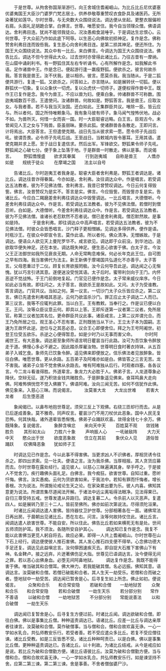 <!-- { "loadSidebar": true } -->
　　于是世尊。从拘舍弥国渐渐游行。向王舍城住耆阇崛山。为比丘比丘尼优婆塞优婆夷国王大臣沙门婆罗门梵志居士。供养恭敬尊重赞叹衣食卧具及诸医药。无所染著犹如莲华。尔时世尊。与无央数大众围绕说法。调达便从坐起。更整衣服偏袒右肩。头面礼足胡跪合掌。白佛言。世尊。唯愿安住。我今自当领理众僧。佛语调达。舍利弗目连。犹尚不能领我徒众。况汝愚痴食涎唾乎。于是调达生忿恨心。云何世尊。于大众前乃作如此底下呵辱。以生恶心向佛故初损神足。复作是念。佛称赞舍利弗目连而毁呰我。复生恶心向舍利弗目连。是第二损其神足。便还所住。为国王大众围绕说法。其众中有一比丘。来白佛言。今调达为国王大众围绕说法。佛告比丘。调达不但今世得此大众。过去世时亦曾得此诸比丘。乃往古昔有一摩纳。在山窟中诵刹利书。有一野狐住其左右专听诵书。心有所解作是念。如我解此书语。足作诸兽中王。作是念已。便起游行逢一羸瘦野狐。便欲杀之。彼言何故杀我。答言我是兽王。汝不伏我。是以相杀。彼言。愿莫杀我。我当随从。于是二狐便共游行。复逢一狐。又欲杀之。问答如上。亦言随从。如是展转伏一切狐。便以群狐伏一切象。复以众象伏一切虎。复以众虎伏一切师子。遂便权得作兽中王。既作王已复作是念。我今为兽王。不应以兽为妇。便乘白象。帅诸群兽不可称数。围迦夷城数百千匝。王遣使问。汝诸群兽。何故如是。野狐答言。我是兽王。应取汝女。与我者善。若不与我当灭汝国。还白如此。王集群臣共议。唯除一臣。皆云应与。所以者何。国之所恃唯赖象马。我有象马彼有师子。象马闻气惶怖伏地。战必不如。为兽所灭。何惜一女而丧一国。时一大臣聪睿远略。白王言。臣观古今。未曾闻见人王之女与下贱兽。臣虽弱昧。要杀此狐。使诸群兽各各散走。王即问言。计将焉出。大臣答言。王但遣使克期。战日先当从彼求索一愿。愿令师子先战后吼。彼谓吾畏。必令师子先吼后战。王至战日。当敕城内皆令塞耳。王用其语。遣使克期并求上愿。至于战日复遣信求。然后出军。军锋欲交。野狐果令师子先吼。野狐闻之心破七分。便于象上坠落于地。于是群兽一时散走。佛以是事。而说偈言。
　　野狐憍慢盛　　欲求其眷属
　　行到迦夷城　　自称是兽王
　　人憍亦如是　　规统于徒众
　　在摩竭之国　　法主以自号

　　告诸比丘。尔时迦夷王者我身是。聪睿大臣者舍利弗是。野狐王者调达是。诸比丘。调达往昔诈得眷属。今亦如是。舍利弗。汝往调达众中。作是唱言。若受调达五法教者。彼为不见佛法僧。舍利弗言。我昔已曾赞叹调达。今日云何复得毁訾。佛言。汝昔赞叹为是实不。答言是实。佛言。今应毁訾。而毁訾亦复是实。告诸比丘。今应白二羯磨差舍利弗往调达众中毁訾调达。一比丘唱言。大德僧听。今差舍利弗往调达众中。作是言。若受调达五法教者。彼为不见佛法僧。若僧时到僧忍听。白如是。大德僧听。今差舍利弗往调达众中。作是言。若受调达五法教者。彼为不见佛法僧。谁诸长老忍默然不忍者说。僧已差舍利弗竟。僧忍默然故。是事如是持。
　　于是舍利弗。即往调达众中高声唱言。若受调达五法教者。彼为不见佛法僧。时彼众会皆悉唱言。沙门释子更相憎嫉。见调达多得供养。便作是语。时瓶沙王。在彼众中即宣令言。莫作此语。所以者何。佛众清净。无憎嫉故。于是调达。便语众人欲见天上曼陀罗华不。咸言欲见。调达即于众前没。到华池边。适欲取华便失神足。还在本坐。调达既失神足。便生恶心欲害于佛。白太子言。今汝父王正法御世如我所见衰丧无期。人命无常眴息难保。何必长年克此王位。自可图之早有四海。我当害佛代为法主。新王新佛于摩竭国共弘道化不亦善乎。太子答言。父母恩重过于二仪。顾复长育欲报罔极。汝今云何导吾此逆。调达闻之心无惭愧。犹以巧言引诱其意。遂便迷没受悦其语。太子后时。蜜带利剑向于王门。内怀恶逆不觉战怖。于王门前倒地复起。门官见已便作是念。太子常来威仪庠序。今日如此必当有故。即往问之。太子答言。我欲杀王是故如此。又问。太子为受谁教。答言调达。门官共议。当如之何。第一议言。一切沙门太子众乐皆应杀之。第二议言。佛已先遣舍利弗唱其恶逆。云何乃欲滥杀沙门。罪正应止太子调达二人而已。第三议言。我等不应辄判此罪。当以白王。王有教敕。当奉行之。作是议已便以白王。王问。汝等众臣议意云何。即具以上答。王即斥逐第一议者第二议者。免所居官。称第三议者加其名位。更命群臣共议此事。诸臣咸言。上第二议并谓允合。而王乃免所居之位。观王圣心不忍有害。正刑既弛当从下计。王立太子本为国嗣。志速为王故怀此逆。逊位与之其恶必息。议合王心即便舍位。拜之为王号阿阇世。初登王位受五欲乐。杀逆之心便得暂息。如是少时乃以无事而害父命。
　　尔时阿阇世王。有大恶象。调达密至象师所语言明日瞿昙当行此路。汝可为吾饮象令醉放走于道。佛慢心多必不避之。因此踏杀厚雇汝物。世尊明日食时著衣持钵。从五百弟子入城乞食。象师先已饮象令醉。遥见佛来即便放之。信乐佛法者见放醉象。皆往白佛。唯愿世尊。更从余路。五百弟子及阿难亦如是白。佛皆答之三言无苦。龙不害我。诸弟子众皆不觉舍佛从余路去。唯有阿难独从后行。时观者四塞。各各议言。今二龙斗看谁得胜。外道辈言。象龙力大必胜于人。佛弟子言。人龙道尊象必降伏。空辩无征。遂乃积敛金钱共赌胜负。于是醉象遥见佛来。奋耳鸣鼻大走向佛。阿难怖惧恍惚不觉入佛腋下。佛语阿难。汝向三闻无苦。如何不信犹作此惧。佛见象来。入慈心三昧。而说偈言。
　　汝莫害大龙　　大龙出世难
　　若害大龙者　　后生堕恶道

　　象闻偈已。以鼻布地抱世尊足。须臾三反上下观佛。右绕三匝却行而去。从是已后遂成善象。莫不雅奇。同声叹言。瞿昙沙门不用刀杖伏此恶象。国中人民无复恐怖。何其快哉。诸外道辈皆悉惭愧。佛弟子众踊跃欢喜。敛得金钱七十余万。佛既降象。复说偈言。
　　象醉含嗔忿　　来向天中天
　　百姓莫不观　　敛钱赌胜负
　　其形如太山　　力胜六十象
　　声响振人心　　一吼破敌阵
　　大力天中天　　愍众出于世
　　欲度恶象故　　住立在其前
　　象伏众人见　　道俗皆踊跃
　　叹佛降恶象　　犹如师子王

　　时调达见已作是念。今以此事不得害佛。当更求凶人不识佛者。厚相货诱令往杀之。即四出求索。见一壮夫。便语之言。汝为我杀佛。当厚相报。其人贪货应募而去。尔时世尊在露处经行。遥见彼人。以慈心三昧遍满其身。举手呼之。于是彼人不觉舍刀。疾行趣佛头面礼足。白佛言。我今痴狂。欲害世尊。自知过重。愿听忏悔。佛言。汝实愚痴。云何为货欲害如来。于我法中。若知有罪而忏悔者。增长善根。次为说法。所谓施论戒论生天之论。在家染累出要为乐。彼人内喜。佛知其意更为说法。所谓苦集尽道闻法开解。于诸法中远尘离垢得法眼净。见法得果已。自归三尊受持五戒。世尊发遣从异路归。调达复募二人。令杀前人以灭恶声。复遣四人。如是展转乃至三十二人。皆前至佛所。佛亦如前次第说法。尽得须陀洹果。
　　时诸比丘闻调达遣人害佛。皆持器仗卫护世尊。分部相著各在一面。诸佛常法日再出房。于晨朝出见诸比丘。悉在左右。问言。汝等何故持仗住此。诸比丘言。闻调达遣人欲害世尊。不能自安。所以住此。佛告比丘若如来横死无有是处。世间五师须防护耳。我不须汝。各随所安自护其心。
　　调达知已复作是念。我复不能以此害佛当更觅人躬自将去。故应必果。即得一人共上耆阇崛山。尔时世尊在山下石上经行。调达便使彼人推石害佛。其人发心推石四支便不得举。心念佛功德大手足还复。调达见此益嗔忿言。汝何儜困速疾灭去。即自捉大石推下害佛山下有神。名金鞞卢。接之远弃。片迸著佛伤足大指。世尊见已语调达言。汝今便得无间之罪。若以恶心出佛身血。必堕无间阿鼻地狱。
　　调达复作是念。我既不能得害于佛。唯当破其和合僧耳。佛大神力。若我能破其僧。名必远振。佛知其意。语调达言。汝莫破和合僧。若僧已破能和合者。其人生天一劫受乐。若僧和合而破之者。堕地狱中一劫受苦。调达闻已暂舍是心。后寻复生如上所念。佛止如初。便说偈言。
　　众聚和合乐　　和合常安隐
　　若破和合僧　　一劫地狱苦
　　众聚和合乐　　和合常安隐
　　若和合破僧　　一劫生天乐
　　若分部分别　　常作不善语
　　以破和合僧　　一劫地狱苦
　　不分部分别　　常能说善法
　　以和合破僧　　一劫生天乐

　　调达闻已复暂舍是心。后寻复生方便过前。时诸比丘闻。调达欲破和合僧。即往白佛。佛以是事集比丘僧。种种遥责调达已。语诸比丘。应差一比丘与调达亲厚者往谏言。汝莫破和合僧。莫作破僧事。当与僧和合。僧和合故欢喜无诤。一心一学如水乳合。共弘师教安乐行。若受者善。若不受应遣众多比丘。若复不受应僧往谏。诸比丘受教。如是三反皆悉不受。诸比丘种种呵责已。以是白佛。佛以是事集比丘僧。更种种遥责调达已。告诸比丘。以十利故。为诸比丘结戒。从今是戒应如是说。若比丘为破和合僧勤方便。诸比丘语彼比丘。汝莫为破和合僧勤方便。当与僧和合。僧和合故欢喜无诤。一心一学如水乳合。共弘师教安乐行。如是谏坚持不舍。应第二第三谏。第二第三谏。舍是事善。不舍者僧伽婆尸沙。
